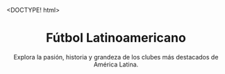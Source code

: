 <DOCTYPE! html>
<html lang="en">
<head>
    <meta charset="UTF-8">
    <meta name="viewport" content="width=device-width, initial-scale=1.0">
    <title>Página Deportiva - Fútbol Latinoamericano</title>
    <link rel="stylesheet" href="/estilos/estilo2.css"> <!-- Enlace al archivo CSS -->
</head>
<body>
    <!-- Encabezado -->
    <header>
        <h1>Fútbol Latinoamericano</h1>
        <p>Explora la pasión, historia y grandeza de los clubes más destacados de América Latina.</p>
    </header>
</body>  
